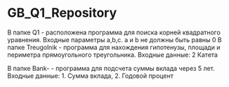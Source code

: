 # GB_Q1_Repository

В папке Q1 - расположена программа для поиска корней квадратного уравнения. Входные параметры a,b,c. a и b не должны быть равны 0
В папке Treugolnik - программа для нахождения гипотенузы, площади и периметра прямоугольного треугольника. Входные данные: 2 Катета

В папке Bank- - программа для подсчета суммы вклада через 5 лет. Входные данные: 1. Сумма вклада, 2. Годовой процент
